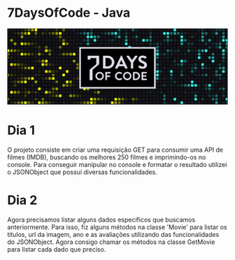 # 7DaysOfCode - Java
![Logo 7DaysOfCode](/img/7days_of_code.png)

# Dia 1
O projeto consiste em criar uma requisição GET para consumir uma API de filmes (IMDB), buscando os melhores 250 filmes e imprimindo-os no console.
Para conseguir manipular no console e formatar o resultado utilizei o JSONObject que possui diversas funcionalidades.

# Dia 2
Agora precisamos listar alguns dados específicos que buscamos anteriormente.
Para isso, fiz alguns métodos na classe 'Movie' para listar os títulos, url da imagem, ano e as avaliações utilizando das funcionalidades do JSONObject.
Agora consigo chamar os métodos na classe GetMovie para listar cada dado que preciso.

